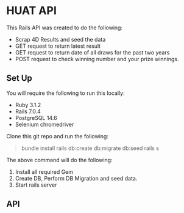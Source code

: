 # HUAT API

This Rails API was created to do the following:

* Scrap 4D Results and seed the data
* GET request to return latest result
* GET request to return date of all draws for the past two years
* POST request to check winning number and your prize winnings.

## Set Up

You will require the following to run this locally:

* Ruby 3.1.2
* Rails 7.0.4
* PostgreSQL 14.6
* Selenium chromedriver

Clone this git repo and run the following:

> bundle install
> rails db:create db:migrate db:seed
> rails s

The above command will do the following:

1. Install all required Gem
2. Create DB, Perform DB Migration and seed data.
3. Start rails server

## API
